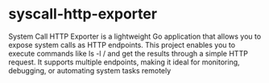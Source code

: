 # syscall-http-exporter
System Call HTTP Exporter is a lightweight Go application that allows you to expose system calls as HTTP endpoints. This project enables you to execute commands like ls -l / and get the results through a simple HTTP request. It supports multiple endpoints, making it ideal for monitoring, debugging, or automating system tasks remotely
